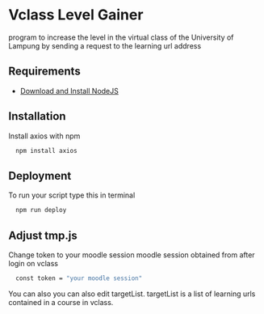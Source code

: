
# Vclass Level Gainer

program to increase the level in the virtual class of the University of Lampung by sending a request to the learning url address




## Requirements

 - [Download and Install NodeJS](https://nodejs.org/en/download)


## Installation

Install axios with npm

```bash
  npm install axios
```
    
## Deployment

To run your script type this in terminal

```bash
  npm run deploy
```


## Adjust tmp.js

Change token to your moodle session moodle session obtained from after login on vclass

```bash
  const token = "your moodle session"
```

You can also you can also edit targetList. targetList is a list of learning urls contained in a course in vclass.
